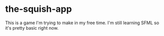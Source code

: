 # the-squish-app

This is a game I'm trying to make in my free time. I'm still learning SFML so it's pretty basic right now.
